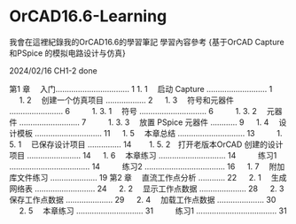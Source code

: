 # OrCAD16.6-Learning

我會在這裡紀錄我的OrCAD16.6的學習筆記
學習內容參考 {基于OrCAD Capture 和PSpice 的模拟电路设计与仿真}

2024/02/16 CH1-2 done

第1 章　 入门…………………………… 1
    1. 1　 启动 Capture ……………………… 1
 　 1. 2　 创建一个仿真项目 ……………… 2
 　 1. 3　 符号和元器件 …………………… 6
 　 　 1. 3. 1　 符号 ………………………… 6
 　 　 1. 3. 2　 元器件 ……………………… 7
 　 　 1. 3. 3　 放置 PSpice 元器件 ………… 9
 　 1. 4　 设计模板 ………………………… 11
 　 1. 5　 本章总结 ………………………… 13
　 　 1. 5. 1　 已保存设计项目 …………… 14
  　　1. 5. 2　打开老版本OrCAD 创建的设计项目 …………………… 14
 　 1. 6　 本章练习 ………………………… 14
 　 　 练习1 ……………………………… 14
 　 　 练习2 ……………………………… 16
 　 1. 7　 附加库文件练习 ………………… 19
第2 章　 直流工作点分析 ………… 22
 　 2. 1　 生成网络表 ……………………… 24
 　 2. 2　 显示工作点数据 ………………… 28
 　 2. 3　 保存工作点数据 ………………… 29
 　 2. 4　 加载工作点数据 ………………… 30
 　 2. 5　 本章练习 ………………………… 31
 　 　 练习1 ……………………………… 31
